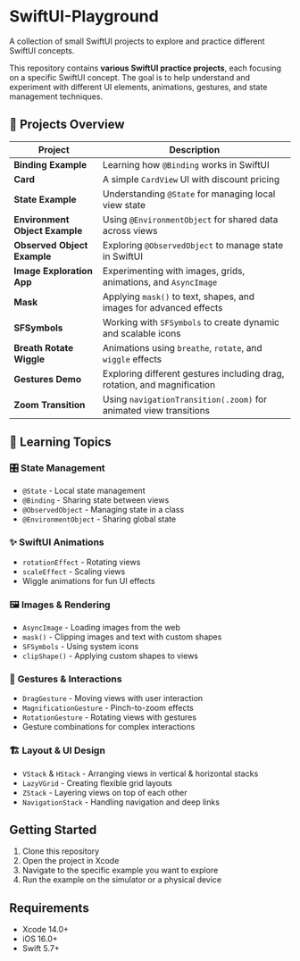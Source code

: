 # SwiftUI-Playground

A collection of small SwiftUI projects to explore and practice different SwiftUI concepts.

This repository contains **various SwiftUI practice projects**, each focusing on a specific SwiftUI concept. The goal is to help understand and experiment with different UI elements, animations, gestures, and state management techniques.

## 📂 Projects Overview

| Project | Description |
|---------|-------------|
| **Binding Example** | Learning how `@Binding` works in SwiftUI |
| **Card** | A simple `CardView` UI with discount pricing |
| **State Example** | Understanding `@State` for managing local view state |
| **Environment Object Example** | Using `@EnvironmentObject` for shared data across views |
| **Observed Object Example** | Exploring `@ObservedObject` to manage state in SwiftUI |
| **Image Exploration App** | Experimenting with images, grids, animations, and `AsyncImage` |
| **Mask** | Applying `mask()` to text, shapes, and images for advanced effects |
| **SFSymbols** | Working with `SFSymbols` to create dynamic and scalable icons |
| **Breath Rotate Wiggle** | Animations using `breathe`, `rotate`, and `wiggle` effects |
| **Gestures Demo** | Exploring different gestures including drag, rotation, and magnification |
| **Zoom Transition** | Using `navigationTransition(.zoom)` for animated view transitions |

## 📖 Learning Topics

### 🎛 **State Management**
* `@State` - Local state management
* `@Binding` - Sharing state between views
* `@ObservedObject` - Managing state in a class
* `@EnvironmentObject` - Sharing global state

### ✨ **SwiftUI Animations**
* `rotationEffect` - Rotating views
* `scaleEffect` - Scaling views
* Wiggle animations for fun UI effects

### 🖼 **Images & Rendering**
* `AsyncImage` - Loading images from the web
* `mask()` - Clipping images and text with custom shapes
* `SFSymbols` - Using system icons
* `clipShape()` - Applying custom shapes to views

### 📌 **Gestures & Interactions**
* `DragGesture` - Moving views with user interaction
* `MagnificationGesture` - Pinch-to-zoom effects
* `RotationGesture` - Rotating views with gestures
* Gesture combinations for complex interactions

### 🏗 **Layout & UI Design**
* `VStack` & `HStack` - Arranging views in vertical & horizontal stacks
* `LazyVGrid` - Creating flexible grid layouts
* `ZStack` - Layering views on top of each other
* `NavigationStack` - Handling navigation and deep links

## Getting Started

1. Clone this repository
2. Open the project in Xcode
3. Navigate to the specific example you want to explore
4. Run the example on the simulator or a physical device

## Requirements

- Xcode 14.0+
- iOS 16.0+
- Swift 5.7+

